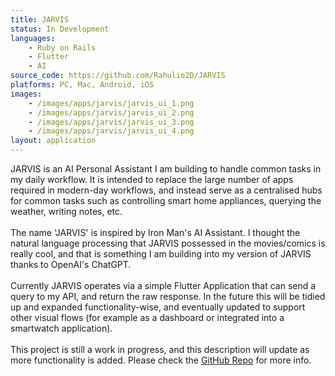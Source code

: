 ```yaml
---
title: JARVIS
status: In Development
languages: 
    - Ruby on Rails
    - Flutter
    - AI
source_code: https://github.com/Rahulio2D/JARVIS
platforms: PC, Mac, Android, iOS
images: 
    - /images/apps/jarvis/jarvis_ui_1.png
    - /images/apps/jarvis/jarvis_ui_2.png
    - /images/apps/jarvis/jarvis_ui_3.png
    - /images/apps/jarvis/jarvis_ui_4.png
layout: application
---
```

JARVIS is an AI Personal Assistant I am building to handle common tasks in my daily workflow. It is intended to replace the large number of apps required in modern-day workflows, and instead serve as a centralised hubs for common tasks such as controlling smart home appliances, querying the weather, writing notes, etc.
<br><br>
The name 'JARVIS' is inspired by Iron Man's AI Assistant. I thought the natural language processing that JARVIS possessed in the movies/comics is really cool, and that is something I am building into my version of JARVIS thanks to OpenAI's ChatGPT. 
<br><br>
Currently JARVIS operates via a simple Flutter Application that can send a query to my API, and return the raw response. In the future this will be tidied up and expanded functionality-wise, and eventually updated to support other visual flows (for example as a dashboard or integrated into a smartwatch application).
<br><br>
This project is still a work in progress, and this description will update as more functionality is added. Please check the [GitHub Repo](https://github.com/Rahulio2D/JARVIS) for more info.